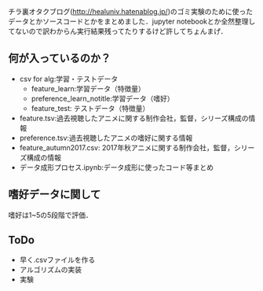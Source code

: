 チラ裏オタクブログ(http://healuniv.hatenablog.jp/)のゴミ実験のために使ったデータとかソースコードとかをまとめました．jupyter notebookとか全然整理してないので訳わからん実行結果残ってたりするけど許してちょんまげ．

## 何が入っているのか？
- csv for alg:学習・テストデータ
   - feature_learn:学習データ（特徴量）
   - preference_learn_notitle:学習データ（嗜好）
   - feature_test: テストデータ（特徴量）
- feature.tsv:過去視聴したアニメに関する制作会社，監督，シリーズ構成の情報
- preference.tsv:過去視聴したアニメの嗜好に関する情報
- feature_autumn2017.csv: 2017年秋アニメに関する制作会社，監督，シリーズ構成の情報
- データ成形プロセス.ipynb:データ成形に使ったコード等まとめ

## 嗜好データに関して
嗜好は1~5の5段階で評価．

## ToDo
- 早く.csvファイルを作る
- アルゴリズムの実装
- 実験

